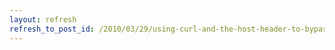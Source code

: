 ```yaml
---
layout: refresh
refresh_to_post_id: /2010/03/29/using-curl-and-the-host-header-to-bypass-a-load-balancer
---
```

